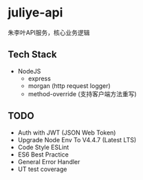 # juliye-api
朱李叶API服务，核心业务逻辑

## Tech Stack
- NodeJS
  - express
  - morgan  (http request logger)
  - method-override (支持客户端方法重写)

## TODO
- Auth with JWT (JSON Web Token)
- Upgrade Node Env To V4.4.7 (Latest LTS)
- Code Style ESLint
- ES6 Best Practice
- General Error Handler
- UT test coverage
